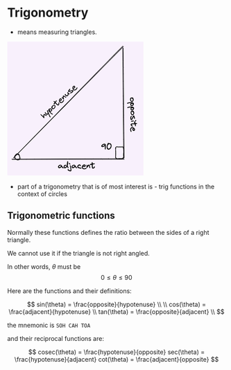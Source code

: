 # Trigonometry

* means measuring triangles.

![image right_triangle](./img/001_intro_right_triangle.excalidraw.png)

* part of a trigonometry that is of most interest is - trig functions in the context of circles

## Trigonometric functions

Normally these functions defines the ratio between the sides of a right triangle.

We cannot use it if the triangle is not right angled.

In other words, $\theta$ must be $$0 \le \theta \le 90$$


Here are the functions and their definitions:

$$
sin(\theta) = \frac{opposite}{hypotenuse} \\ 
\\
cos(\theta) = \frac{adjacent}{hypotenuse} \\
tan(\theta) = \frac{opposite}{adjacent} \\
$$

the mnemonic is `SOH CAH TOA`

and their reciprocal functions are:

$$
cosec(\theta) = \frac{hypotenuse}{opposite}
sec(\theta) = \frac{hypotenuse}{adjacent}
cot(\theta) = \frac{adjacent}{opposite}
$$



